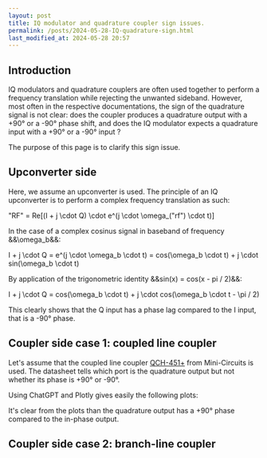 ```yaml
---
layout: post
title: IQ modulator and quadrature coupler sign issues.
permalink: /posts/2024-05-28-IQ-quadrature-sign.html
last_modified_at: 2024-05-28 20:57
---
```


## Introduction

IQ modulators and quadrature couplers are often used together to perform a frequency translation while rejecting the unwanted sideband. However, most often in the respective documentations, the sign of the quadrature signal is not clear: does the coupler produces a quadrature output with a +90° or a -90° phase shift, and does the IQ modulator expects a quadrature input with a +90° or a -90° input ?

The purpose of this page is to clarify this sign issue.

## Upconverter side

Here, we assume an upconverter is used. The principle of an IQ upconverter is to perform a complex frequency translation as such:

<asciimath>
"RF" = Re[(I + j \cdot Q) \cdot e^(j \cdot \omega_("rf") \cdot t)]
</asciimath>

In the case of a complex cosinus signal in baseband of frequency &&\omega_b&&:

<asciimath>
I + j \cdot Q = e^(j \cdot \omega_b \cdot t) = cos(\omega_b \cdot t) + j \cdot sin(\omega_b \cdot t)
</asciimath>

By application of the trigonometric identity &&sin(x) = cos(x - pi / 2)&&:

<asciimath>
I + j \cdot Q = cos(\omega_b \cdot t) + j \cdot cos(\omega_b \cdot t - \pi / 2)
</asciimath>

This clearly shows that the Q input has a phase lag compared to the I input, that is a -90° phase.

## Coupler side case 1: coupled line coupler

Let's assume that the coupled line coupler [QCH-451+](https://www.minicircuits.com/WebStore/dashboard.html?model=QCH-451%2B) from Mini-Circuits is used. The datasheet tells which port is the quadrature output but not whether its phase is +90° or -90°.

Using ChatGPT and Plotly gives easily the following plots:

<div id="magnitude-plot-1"></div>
<div id="phase-plot-1"></div>
<div id="phase-difference-plot-1"></div>

<script>
    // Helper function to unwrap phase
    function unwrapPhase(phase) {
        let unwrappedPhase = [phase[0]];
        for (let i = 1; i < phase.length; i++) {
            let delta = phase[i] - phase[i - 1];
            if (delta > 180) {
                unwrappedPhase.push(unwrappedPhase[i - 1] + delta - 360);
            } else if (delta < -180) {
                unwrappedPhase.push(unwrappedPhase[i - 1] + delta + 360);
            } else {
                unwrappedPhase.push(unwrappedPhase[i - 1] + delta);
            }
        }
        return unwrappedPhase;
    }

    // Helper function to load and parse S4P file
    async function loadS4P(url, fmax) {
        const response = await fetch(url);
        const s4pText = await response.text();
        
        const lines = s4pText.split('\n');
        let freq = [];
        let s11 = [], s21 = [], s31 = [], s41 = [];
        let phase11 = [], phase21 = [], phase31 = [], phase41 = [];

        for (let line of lines) {
            line = line.trim();
            if (line.startsWith('!') || line.startsWith('#') || line.length === 0) {
                continue;
            }

            const parts = line.split(/\s+/);
            if (parts.length >= 9) {
                const frequency = parseFloat(parts[0]);
                if (frequency <= fmax) {
                    freq.push(frequency);
                    const re11 = parseFloat(parts[1]);
                    const im11 = parseFloat(parts[2]);
                    const re21 = parseFloat(parts[3]);
                    const im21 = parseFloat(parts[4]);
                    const re31 = parseFloat(parts[5]);
                    const im31 = parseFloat(parts[6]);
                    const re41 = parseFloat(parts[7]);
                    const im41 = parseFloat(parts[8]);
                    
                    s11.push(20 * Math.log10(Math.sqrt(re11 ** 2 + im11 ** 2)));
                    s21.push(20 * Math.log10(Math.sqrt(re21 ** 2 + im21 ** 2)));
                    s31.push(20 * Math.log10(Math.sqrt(re31 ** 2 + im31 ** 2)));
                    s41.push(20 * Math.log10(Math.sqrt(re41 ** 2 + im41 ** 2)));
                    
                    phase11.push(Math.atan2(im11, re11) * (180 / Math.PI));
                    phase21.push(Math.atan2(im21, re21) * (180 / Math.PI));
                    phase31.push(Math.atan2(im31, re31) * (180 / Math.PI));
                    phase41.push(Math.atan2(im41, re41) * (180 / Math.PI));
                }
            }
        }
        return { freq, s11, s21, s31, s41, phase11, phase21, phase31, phase41 };
    }

    async function fetchAndPlot_1() {
        url = "{{ '/posts/IQ-quadrature-sign/QCH_451+_UN1_+25DEGC.S4P' | relative_url }}";
        const data = await loadS4P(url, 500e6);
        
        // Unwrap phase
        data.phase31 = unwrapPhase(data.phase31);
        data.phase41 = unwrapPhase(data.phase41);

        // Calculate phase difference
        let phaseDiff = data.phase41.map((p41, index) => p41 - data.phase31[index]);

        // Plotting magnitude using Plotly
        const magData = [
            { x: data.freq, y: data.s11, mode: 'lines', name: 'S11 Magnitude' },
            { x: data.freq, y: data.s21, mode: 'lines', name: 'S21 Magnitude' },
            { x: data.freq, y: data.s31, mode: 'lines', name: 'S31 Magnitude' },
            { x: data.freq, y: data.s41, mode: 'lines', name: 'S41 Magnitude' }
        ];

        const magLayout = {
            title: 'S-Parameters Magnitude Plot (0 to 500 MHz)',
            xaxis: { title: 'Frequency (Hz)', range: [0, 500e6] },
            yaxis: { title: 'Magnitude (dB)', range: [-50, 0] }
        };

        Plotly.newPlot('magnitude-plot-1', magData, magLayout);

        // Plotting phase using Plotly
        const phaseData = [
            { x: data.freq, y: data.phase31, mode: 'lines', name: 'S31 Phase' },
            { x: data.freq, y: data.phase41, mode: 'lines', name: 'S41 Phase' }
        ];

        const phaseLayout = {
            title: 'S-Parameters Phase Plot (0 to 500 MHz)',
            xaxis: { title: 'Frequency (Hz)', range: [0, 500e6] },
            yaxis: { title: 'Phase (Degrees)' }
        };

        Plotly.newPlot('phase-plot-1', phaseData, phaseLayout);

        // Plotting phase difference using Plotly
        const phaseDiffData = [
            { x: data.freq, y: phaseDiff, mode: 'lines', name: 'Phase Difference (S41 - S31)' }
        ];

        const phaseDiffLayout = {
            title: 'Phase Difference Plot (S41 - S31)',
            xaxis: { title: 'Frequency (Hz)', range: [0, 500e6] },
            yaxis: { title: 'Phase Difference (Degrees)' }
        };

        Plotly.newPlot('phase-difference-plot-1', phaseDiffData, phaseDiffLayout);
    }

    fetchAndPlot_1();
</script>

It's clear from the plots than the quadrature output has a +90° phase compared to the in-phase output.

## Coupler side case 2: branch-line coupler

<div id="magnitude-plot-2"></div>
<div id="phase-plot-2"></div>
<div id="phase-difference-plot-2"></div>

<script>
    async function fetchAndPlot_2() {
        url = "{{ '/posts/IQ-quadrature-sign/branchline_coupler.s4p' | relative_url }}";
        const data = await loadS4P(url, 2e9);
        
        // Unwrap phase
        data.phase21 = unwrapPhase(data.phase21);
        data.phase31 = unwrapPhase(data.phase31);

        // Calculate phase difference
        let phaseDiff = data.phase31.map((p31, index) => p31 - data.phase21[index]);

        // Plotting magnitude using Plotly
        const magData = [
            { x: data.freq, y: data.s11, mode: 'lines', name: 'S11 Magnitude' },
            { x: data.freq, y: data.s21, mode: 'lines', name: 'S21 Magnitude' },
            { x: data.freq, y: data.s31, mode: 'lines', name: 'S31 Magnitude' },
            { x: data.freq, y: data.s41, mode: 'lines', name: 'S41 Magnitude' }
        ];

        const magLayout = {
            title: 'S-Parameters Magnitude Plot (0 to 2 GHz)',
            xaxis: { title: 'Frequency (Hz)', range: [0, 2e9] },
            yaxis: { title: 'Magnitude (dB)', range: [-50, 0] }
        };

        Plotly.newPlot('magnitude-plot-2', magData, magLayout);

        // Plotting phase using Plotly
        const phaseData = [
            { x: data.freq, y: data.phase21, mode: 'lines', name: 'S21 Phase' },
            { x: data.freq, y: data.phase31, mode: 'lines', name: 'S31 Phase' }
        ];

        const phaseLayout = {
            title: 'S-Parameters Phase Plot (0 to 2 GHz)',
            xaxis: { title: 'Frequency (Hz)', range: [0, 2e9] },
            yaxis: { title: 'Phase (Degrees)' }
        };

        Plotly.newPlot('phase-plot-2', phaseData, phaseLayout);

        // Plotting phase difference using Plotly
        const phaseDiffData = [
            { x: data.freq, y: phaseDiff, mode: 'lines', name: 'Phase Difference (S31 - S21)' }
        ];

        const phaseDiffLayout = {
            title: 'Phase Difference Plot (S31 - S21)',
            xaxis: { title: 'Frequency (Hz)', range: [0, 2e9] },
            yaxis: { title: 'Phase Difference (Degrees)' }
        };

        Plotly.newPlot('phase-difference-plot-2', phaseDiffData, phaseDiffLayout);
    }

    fetchAndPlot_2();
</script>
